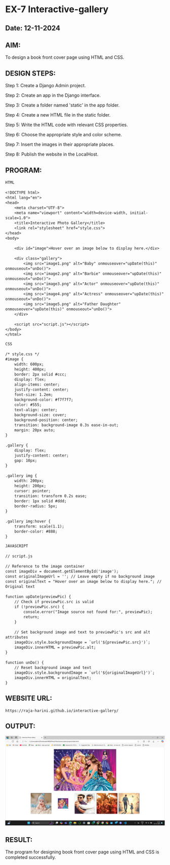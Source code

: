 # EX-7 Interactive-gallery
## Date: 12-11-2024

## AIM:
To design a book front cover page using HTML and CSS.

## DESIGN STEPS:
Step 1:
Create a Django Admin project.

Step 2:
Create an app in the Django interface.

Step 3:
Create a folder named 'static' in the app folder.

Step 4:
Create a new HTML file in the static folder.

Step 5:
Write the HTML code with relevant CSS properties.

Step 6:
Choose the appropriate style and color scheme.

Step 7:
Insert the images in their appropriate places.

Step 8:
Publish the website in the LocalHost.

## PROGRAM:
```
HTML

<!DOCTYPE html>
<html lang="en">
<head>
    <meta charset="UTF-8">
    <meta name="viewport" content="width=device-width, initial-scale=1.0">
    <title>Interactive Photo Gallery</title>
    <link rel="stylesheet" href="style.css">
</head>
<body>

    <div id="image">Hover over an image below to display here.</div>

    <div class="gallery">
        <img src="image1.png" alt="Baby" onmouseover="upDate(this)" onmouseout="unDo()">
        <img src="image2.png" alt="Barbie" onmouseover="upDate(this)" onmouseout="unDo()">
        <img src="image3.png" alt="Actor" onmouseover="upDate(this)" onmouseout="unDo()">
        <img src="image4.png" alt="Actress" onmouseover="upDate(this)" onmouseout="unDo()">
        <img src="image5.png" alt="Father Daughter" onmouseover="upDate(this)" onmouseout="unDo()">
    </div>

    <script src="script.js"></script>
</body>
</html>
```
```
CSS

/* style.css */
#image {
    width: 600px;
    height: 400px;
    border: 2px solid #ccc;
    display: flex;
    align-items: center;
    justify-content: center;
    font-size: 1.2em;
    background-color: #f7f7f7;
    color: #555;
    text-align: center;
    background-size: cover;
    background-position: center;
    transition: background-image 0.3s ease-in-out;
    margin: 20px auto;
}

.gallery {
    display: flex;
    justify-content: center;
    gap: 10px;
}

.gallery img {
    width: 200px;
    height: 200px;
    cursor: pointer;
    transition: transform 0.2s ease;
    border: 1px solid #ddd;
    border-radius: 5px;
}

.gallery img:hover {
    transform: scale(1.1);
    border-color: #888;
}
```
```
JAVASCRIPT

// script.js

// Reference to the image container
const imageDiv = document.getElementById('image');
const originalImageUrl = ''; // Leave empty if no background image
const originalText = "Hover over an image below to display here."; // Original text

function upDate(previewPic) {
    // Check if previewPic.src is valid
    if (!previewPic.src) {
        console.error("Image source not found for:", previewPic);
        return;
    }
    
    // Set background image and text to previewPic's src and alt attributes
    imageDiv.style.backgroundImage = `url('${previewPic.src}')`;
    imageDiv.innerHTML = previewPic.alt;
}

function unDo() {
    // Reset background image and text
    imageDiv.style.backgroundImage = `url('${originalImageUrl}')`;
    imageDiv.innerHTML = originalText;
}
```

## WEBSITE URL:
```
https://raja-harini.github.io/interactive-gallery/
```

## OUTPUT:

![alt text](OP.png)

## RESULT:
The program for designing book front cover page using HTML and CSS is completed successfully.